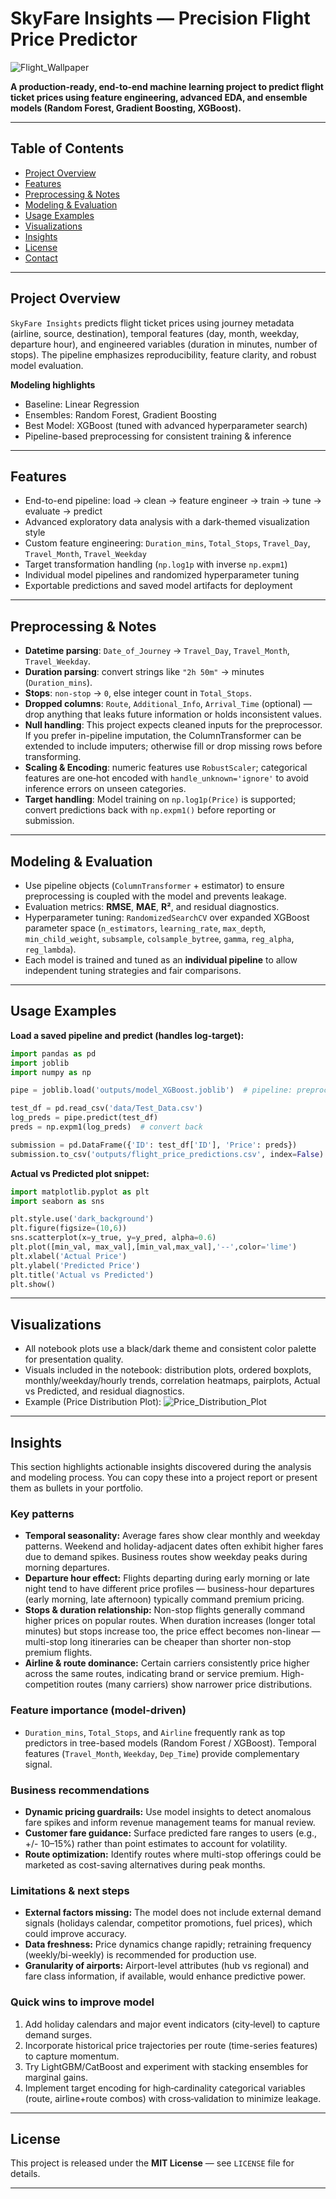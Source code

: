 # SkyFare Insights — Precision Flight Price Predictor

![Flight_Wallpaper](flight_wallpaper.jpg)

**A production-ready, end-to-end machine learning project to predict flight ticket prices using feature engineering, advanced EDA, and ensemble models (Random Forest, Gradient Boosting, XGBoost).**

---

## Table of Contents
- [Project Overview](#project-overview)
- [Features](#features)
- [Preprocessing & Notes](#preprocessing--notes)
- [Modeling & Evaluation](#modeling--evaluation)
- [Usage Examples](#usage-examples)
- [Visualizations](#visualizations)
- [Insights](#insights)
- [License](#license)
- [Contact](#contact)

---

## Project Overview
`SkyFare Insights` predicts flight ticket prices using journey metadata (airline, source, destination), temporal features (day, month, weekday, departure hour), and engineered variables (duration in minutes, number of stops). The pipeline emphasizes reproducibility, feature clarity, and robust model evaluation.

**Modeling highlights**
- Baseline: Linear Regression
- Ensembles: Random Forest, Gradient Boosting
- Best Model: XGBoost (tuned with advanced hyperparameter search)
- Pipeline-based preprocessing for consistent training & inference

---

## Features
- End-to-end pipeline: load → clean → feature engineer → train → tune → evaluate → predict
- Advanced exploratory data analysis with a dark-themed visualization style
- Custom feature engineering: `Duration_mins`, `Total_Stops`, `Travel_Day`, `Travel_Month`, `Travel_Weekday`
- Target transformation handling (`np.log1p` with inverse `np.expm1`)
- Individual model pipelines and randomized hyperparameter tuning
- Exportable predictions and saved model artifacts for deployment


---

## Preprocessing & Notes
- **Datetime parsing**: `Date_of_Journey` → `Travel_Day`, `Travel_Month`, `Travel_Weekday`.
- **Duration parsing**: convert strings like `"2h 50m"` → minutes (`Duration_mins`).
- **Stops**: `non-stop` → `0`, else integer count in `Total_Stops`.
- **Dropped columns**: `Route`, `Additional_Info`, `Arrival_Time` (optional) — drop anything that leaks future information or holds inconsistent values.
- **Null handling**: This project expects cleaned inputs for the preprocessor. If you prefer in-pipeline imputation, the ColumnTransformer can be extended to include imputers; otherwise fill or drop missing rows before transforming.
- **Scaling & Encoding**: numeric features use `RobustScaler`; categorical features are one‑hot encoded with `handle_unknown='ignore'` to avoid inference errors on unseen categories.
- **Target handling**: Model training on `np.log1p(Price)` is supported; convert predictions back with `np.expm1()` before reporting or submission.

---

## Modeling & Evaluation
- Use pipeline objects (`ColumnTransformer` + estimator) to ensure preprocessing is coupled with the model and prevents leakage.
- Evaluation metrics: **RMSE**, **MAE**, **R²**, and residual diagnostics.
- Hyperparameter tuning: `RandomizedSearchCV` over expanded XGBoost parameter space (`n_estimators`, `learning_rate`, `max_depth`, `min_child_weight`, `subsample`, `colsample_bytree`, `gamma`, `reg_alpha`, `reg_lambda`).
- Each model is trained and tuned as an **individual pipeline** to allow independent tuning strategies and fair comparisons.

---

## Usage Examples
**Load a saved pipeline and predict (handles log-target):**
```python
import pandas as pd
import joblib
import numpy as np

pipe = joblib.load('outputs/model_XGBoost.joblib')  # pipeline: preprocess + estimator

test_df = pd.read_csv('data/Test_Data.csv')
log_preds = pipe.predict(test_df)
preds = np.expm1(log_preds)  # convert back

submission = pd.DataFrame({'ID': test_df['ID'], 'Price': preds})
submission.to_csv('outputs/flight_price_predictions.csv', index=False)
```

**Actual vs Predicted plot snippet:**
```python
import matplotlib.pyplot as plt
import seaborn as sns

plt.style.use('dark_background')
plt.figure(figsize=(10,6))
sns.scatterplot(x=y_true, y=y_pred, alpha=0.6)
plt.plot([min_val, max_val],[min_val,max_val],'--',color='lime')
plt.xlabel('Actual Price')
plt.ylabel('Predicted Price')
plt.title('Actual vs Predicted')
plt.show()
```

---

## Visualizations
- All notebook plots use a black/dark theme and consistent color palette for presentation quality.
- Visuals included in the notebook: distribution plots, ordered boxplots, monthly/weekday/hourly trends, correlation heatmaps, pairplots, Actual vs Predicted, and residual diagnostics.
- Example (Price Distribution Plot):
![Price_Distribution_Plot](Price-Distribution-Plot.png)

---

## Insights
This section highlights actionable insights discovered during the analysis and modeling process. You can copy these into a project report or present them as bullets in your portfolio.

### Key patterns
- **Temporal seasonality:** Average fares show clear monthly and weekday patterns. Weekend and holiday-adjacent dates often exhibit higher fares due to demand spikes. Business routes show weekday peaks during morning departures.
- **Departure hour effect:** Flights departing during early morning or late night tend to have different price profiles — business-hour departures (early morning, late afternoon) typically command premium pricing.
- **Stops & duration relationship:** Non-stop flights generally command higher prices on popular routes. When duration increases (longer total minutes) but stops increase too, the price effect becomes non-linear — multi-stop long itineraries can be cheaper than shorter non-stop premium flights.
- **Airline & route dominance:** Certain carriers consistently price higher across the same routes, indicating brand or service premium. High-competition routes (many carriers) show narrower price distributions.

### Feature importance (model-driven)
- `Duration_mins`, `Total_Stops`, and `Airline` frequently rank as top predictors in tree-based models (Random Forest / XGBoost). Temporal features (`Travel_Month`, `Weekday`, `Dep_Time`) provide complementary signal.

### Business recommendations
- **Dynamic pricing guardrails:** Use model insights to detect anomalous fare spikes and inform revenue management teams for manual review.
- **Customer fare guidance:** Surface predicted fare ranges to users (e.g., +/- 10–15%) rather than point estimates to account for volatility.
- **Route optimization:** Identify routes where multi-stop offerings could be marketed as cost-saving alternatives during peak months.

### Limitations & next steps
- **External factors missing:** The model does not include external demand signals (holidays calendar, competitor promotions, fuel prices), which could improve accuracy.
- **Data freshness:** Price dynamics change rapidly; retraining frequency (weekly/bi-weekly) is recommended for production use.
- **Granularity of airports:** Airport-level attributes (hub vs regional) and fare class information, if available, would enhance predictive power.

### Quick wins to improve model
1. Add holiday calendars and major event indicators (city‑level) to capture demand surges.
2. Incorporate historical price trajectories per route (time-series features) to capture momentum.
3. Try LightGBM/CatBoost and experiment with stacking ensembles for marginal gains.
4. Implement target encoding for high‑cardinality categorical variables (route, airline+route combos) with cross‑validation to minimize leakage.

---

## License
This project is released under the **MIT License** — see `LICENSE` file for details.

---
